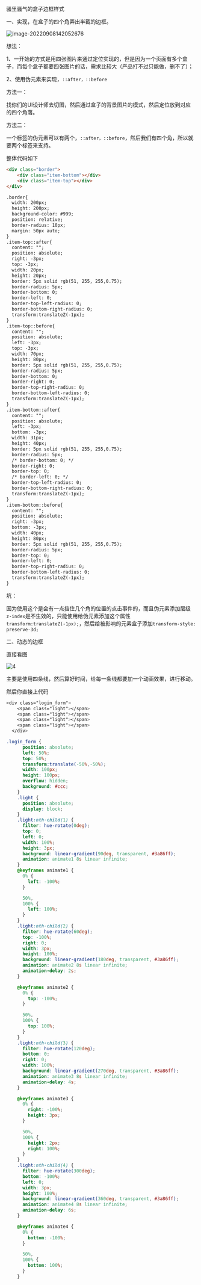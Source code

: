 骚里骚气的盒子边框样式

一、实现，在盒子的四个角弄出半截的边框。

![image-20220908142052676](D:\LJY\code\dataNote20221010\img\image-20220908142052676.png)

想法：

1、一开始的方式是用四张图片来通过定位实现的，但是因为一个页面有多个盒子，而每个盒子都要四张图片的话，需求比较大（产品打不过只能做，删不了）；

2、使用伪元素来实现，`::after，::before`

方法一：

找你们的UI设计师去切图，然后通过盒子的背景图片的模式，然后定位放到对应的四个角落。

方法二：

一个标签的伪元素可以有两个，`::after，::before`，然后我们有四个角，所以就要两个标签来支持。

整体代码如下

```html
<div class="border">
    <div class="item-bottom"></div>
    <div class="item-top"></div>
</div>

.border{
  width: 200px;
  height: 200px;
  background-color: #999;
  position: relative;
  border-radius: 10px;
  margin: 50px auto;
}
.item-top::after{
  content: "";
  position: absolute;
  right: -3px;
  top: -3px;
  width: 20px;
  height: 20px;
  border: 5px solid rgb(51, 255, 255,0.75);
  border-radius: 5px;
  border-bottom: 0;
  border-left: 0;
  border-top-left-radius: 0;
  border-bottom-right-radius: 0;
  transform:translateZ(-1px);
}
.item-top::before{
  content: "";
  position: absolute;
  left: -3px;
  top: -3px;
  width: 70px;
  height: 80px;
  border: 5px solid rgb(51, 255, 255,0.75);
  border-radius: 5px;
  border-bottom: 0;
  border-right: 0;
  border-top-right-radius: 0;
  border-bottom-left-radius: 0;
  transform:translateZ(-1px);
}
.item-bottom::after{
  content: "";
  position: absolute;
  left: -3px;
  bottom: -3px;
  width: 31px;
  height: 40px;
  border: 5px solid rgb(51, 255, 255,0.75);
  border-radius: 5px;
  /* border-bottom: 0; */
  border-right: 0;
  border-top: 0;
  /* border-left: 0; */
  border-top-left-radius: 0;
  border-bottom-right-radius: 0;
  transform:translateZ(-1px);
}
.item-bottom::before{
  content: "";
  position: absolute;
  right: -3px;
  bottom: -3px;
  width: 40px;
  height: 80px;
  border: 5px solid rgb(51, 255, 255,0.75);
  border-radius: 5px;
  border-top: 0;
  border-left: 0;
  border-top-right-radius: 0;
  border-bottom-left-radius: 0;
  transform:translateZ(-1px);
}
```

坑：

因为使用这个是会有一点挡住几个角的位置的点击事件的，而且伪元素添加层级`z-index`是不生效的，只能使用给伪元素添加这个属性`transform:translateZ(-1px);`，然后给被影响的元素盒子添加`transform-style: preserve-3d;`

二、动态的边框

直接看图

![4](D:\LJY\code\dataNote20221010\img\4-1662621572881.gif)

主要是使用四条线，然后算好时间，给每一条线都要加一个动画效果，进行移动。

然后你直接上代码

```css
<div class="login_form">
    <span class="light"></span>
    <span class="light"></span>
    <span class="light"></span>
    <span class="light"></span>
  </div>

.login_form {
      position: absolute;
      left: 50%;
      top: 50%;
      transform:translate(-50%,-50%);
      width: 100px;
      height: 100px;
      overflow: hidden;
      background: #ccc;
    }
    .light {
      position: absolute;
      display: block;
    }
    .light:nth-child(1) {
      filter: hue-rotate(0deg);
      top: 0;
      left: 0;
      width: 100%;
      height: 3px;
      background: linear-gradient(90deg, transparent, #3a86ff);
      animation: animate1 8s linear infinite;
    }
    @keyframes animate1 {
      0% {
        left: -100%;
      }

      50%,
      100% {
        left: 100%;
      }
    }
    .light:nth-child(2) {
      filter: hue-rotate(60deg);
      top: -100%;
      right: 0;
      width: 3px;
      height: 100%;
      background: linear-gradient(180deg, transparent, #3a86ff);
      animation: animate2 8s linear infinite;
      animation-delay: 2s;
    }

    @keyframes animate2 {
      0% {
        top: -100%;
      }

      50%,
      100% {
        top: 100%;
      }
    }
    .light:nth-child(3) {
      filter: hue-rotate(120deg);
      bottom: 0;
      right: 0;
      width: 100%;
      background: linear-gradient(270deg, transparent, #3a86ff);
      animation: animate3 8s linear infinite;
      animation-delay: 4s;
    }

    @keyframes animate3 {
      0% {
        right: -100%;
        height: 3px;
      }

      50%,
      100% {
        height: 2px;
        right: 100%;
      }
    }
    .light:nth-child(4) {
      filter: hue-rotate(300deg);
      bottom: -100%;
      left: 0;
      width: 3px;
      height: 100%;
      background: linear-gradient(360deg, transparent, #3a86ff);
      animation: animate4 8s linear infinite;
      animation-delay: 6s;
    }

    @keyframes animate4 {
      0% {
        bottom: -100%;
      }

      50%,
      100% {
        bottom: 100%;
      }
    }
```

